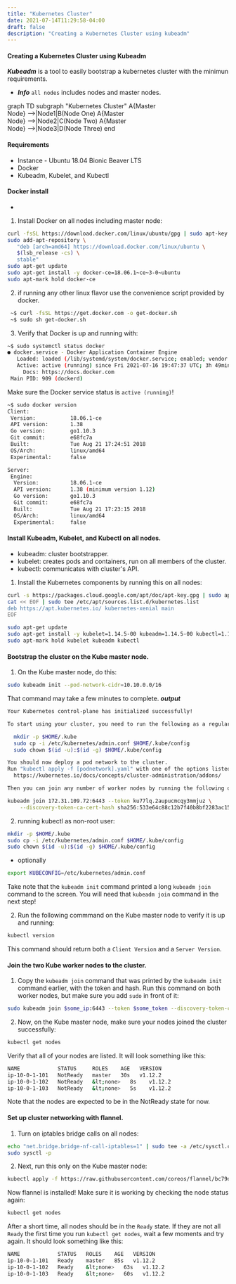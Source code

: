 ```yaml
---
title: "Kubernetes Cluster"
date: 2021-07-14T11:29:58-04:00
draft: false
description: "Creating a Kubernetes Cluster using kubeadm"
---
```


#### Creating a Kubernetes Cluster using Kubeadm
***Kubeadm*** is a tool to easily bootstrap a kubernetes cluster with the minimun requirements.

* ***Info*** ```all nodes``` includes nodes and master nodes.

<div class="mermaid">
graph TD
  subgraph "Kubernetes Cluster"
  A{Master<br/>Node} -->|Node1|B(Node One)
  A{Master<br/>Node} -->|Node2|C(Node Two)
  A{Master<br/>Node} -->|Node3|D(Node Three)
  end
</div>
<script async src="https://unpkg.com/mermaid@8.2.3/dist/mermaid.min.js"></script>

#### Requirements
* Instance - Ubuntu 18.04 Bionic Beaver LTS
* Docker
* Kubeadm, Kubelet, and Kubectl

#### Docker install
* 
1. Install Docker on all nodes including master node:
```bash
curl -fsSL https://download.docker.com/linux/ubuntu/gpg | sudo apt-key add -
sudo add-apt-repository \
   "deb [arch=amd64] https://download.docker.com/linux/ubuntu \
   $(lsb_release -cs) \
   stable"
sudo apt-get update
sudo apt-get install -y docker-ce=18.06.1~ce~3-0~ubuntu
sudo apt-mark hold docker-ce
```

2. if running any other linux flavor use the convenience script provided by docker.
```bash
 ~$ curl -fsSL https://get.docker.com -o get-docker.sh
 ~$ sudo sh get-docker.sh
 ```
 
3. Verify that Docker is up and running with:
```bash
~$ sudo systemctl status docker
● docker.service - Docker Application Container Engine
   Loaded: loaded (/lib/systemd/system/docker.service; enabled; vendor preset: enabled)
   Active: active (running) since Fri 2021-07-16 19:47:37 UTC; 3h 49min ago
     Docs: https://docs.docker.com
 Main PID: 909 (dockerd)

```
Make sure the Docker service status is ```active (running)```!

```bash
~$ sudo docker version
Client:
 Version:           18.06.1-ce
 API version:       1.38
 Go version:        go1.10.3
 Git commit:        e68fc7a
 Built:             Tue Aug 21 17:24:51 2018
 OS/Arch:           linux/amd64
 Experimental:      false

Server:
 Engine:
  Version:          18.06.1-ce
  API version:      1.38 (minimum version 1.12)
  Go version:       go1.10.3
  Git commit:       e68fc7a
  Built:            Tue Aug 21 17:23:15 2018
  OS/Arch:          linux/amd64
  Experimental:     false
```

#### Install Kubeadm, Kubelet, and Kubectl on all nodes.
* kubeadm: cluster bootstrapper.
* kubelet: creates pods and containers, run on all members of the cluster.
* kubectl: communicates with cluster's API.

1. Install the Kubernetes components by running this on all nodes:
```bash
curl -s https://packages.cloud.google.com/apt/doc/apt-key.gpg | sudo apt-key add -
cat << EOF | sudo tee /etc/apt/sources.list.d/kubernetes.list
deb https://apt.kubernetes.io/ kubernetes-xenial main
EOF

sudo apt-get update
sudo apt-get install -y kubelet=1.14.5-00 kubeadm=1.14.5-00 kubectl=1.14.5-00
sudo apt-mark hold kubelet kubeadm kubectl
```

#### Bootstrap the cluster on the Kube master node.
1. On the Kube master node, do this:
```bash
sudo kubeadm init --pod-network-cidr=10.10.0.0/16
```
That command may take a few minutes to complete. 
***output***
```bash
Your Kubernetes control-plane has initialized successfully!

To start using your cluster, you need to run the following as a regular user:

  mkdir -p $HOME/.kube
  sudo cp -i /etc/kubernetes/admin.conf $HOME/.kube/config
  sudo chown $(id -u):$(id -g) $HOME/.kube/config

You should now deploy a pod network to the cluster.
Run "kubectl apply -f [podnetwork].yaml" with one of the options listed at:
  https://kubernetes.io/docs/concepts/cluster-administration/addons/

Then you can join any number of worker nodes by running the following on each as root:

kubeadm join 172.31.109.72:6443 --token ku77lq.2aupucmcqy3mmjuz \
    --discovery-token-ca-cert-hash sha256:533e64c88c12b7f40b8bf2283ac15dc1b080003ad92c8f53e1742c86e94d6f4c
```


2. running kubectl as non-root user:
```bash
mkdir -p $HOME/.kube
sudo cp -i /etc/kubernetes/admin.conf $HOME/.kube/config
sudo chown $(id -u):$(id -g) $HOME/.kube/config
```
* optionally
```bash
export KUBECONFIG=/etc/kubernetes/admin.conf
```

Take note that the ```kubeadm init``` command printed a long ```kubeadm join``` command to the screen. You will need that ```kubeadm join``` command in the next step!

2. Run the following commmand on the Kube master node to verify it is up and running:
```bash
kubectl version
```
This command should return both a ```Client Version``` and a ```Server Version```.


#### Join the two Kube worker nodes to the cluster.
1. Copy the ```kubeadm join``` command that was printed by the ```kubeadm init``` command earlier, with the token and hash. Run this command on both worker nodes, but make sure you add ```sudo``` in front of it:
```bash
sudo kubeadm join $some_ip:6443 --token $some_token --discovery-token-ca-cert-hash $some_hash
```
2. Now, on the Kube master node, make sure your nodes joined the cluster successfully:
```bash
kubectl get nodes
```
Verify that all of your nodes are listed. It will look something like this:
```bash
NAME            STATUS     ROLES    AGE   VERSION
ip-10-0-1-101   NotReady   master   30s   v1.12.2
ip-10-0-1-102   NotReady   &lt;none>   8s    v1.12.2
ip-10-0-1-103   NotReady   &lt;none>   5s    v1.12.2
```
Note that the nodes are expected to be in the NotReady state for now.


#### Set up cluster networking with flannel.
1. Turn on iptables bridge calls on all nodes:
```bash
echo "net.bridge.bridge-nf-call-iptables=1" | sudo tee -a /etc/sysctl.conf
sudo sysctl -p
```
2. Next, run this only on the Kube master node:
```bash
kubectl apply -f https://raw.githubusercontent.com/coreos/flannel/bc79dd1505b0c8681ece4de4c0d86c5cd2643275/Documentation/kube-flannel.yml
```
Now flannel is installed! Make sure it is working by checking the node status again:
```bash
kubectl get nodes
```
After a short time, all nodes should be in the ```Ready``` state. If they are not all ```Ready``` the first time you run ```kubectl get nodes```, wait a few moments and try again. It should look something like this:
```bash
NAME            STATUS   ROLES    AGE   VERSION
ip-10-0-1-101   Ready    master   85s   v1.12.2
ip-10-0-1-102   Ready    &lt;none>   63s   v1.12.2
ip-10-0-1-103   Ready    &lt;none>   60s   v1.12.2
```
